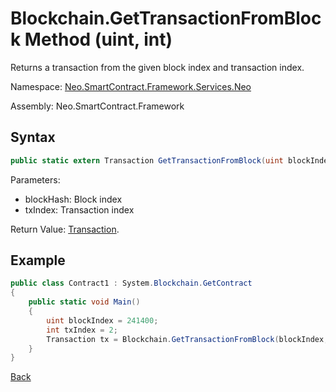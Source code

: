 # Blockchain.GetTransactionFromBlock Method (uint, int)

Returns a transaction from the given block index and transaction index.

Namespace: [Neo.SmartContract.Framework.Services.Neo](../../neo.md)

Assembly: Neo.SmartContract.Framework

## Syntax

```c#
public static extern Transaction GetTransactionFromBlock(uint blockIndex, int txIndex)
```

Parameters: 

- blockHash: Block index
- txIndex: Transaction index

Return Value: [Transaction](../Transaction.md).

## Example

```c#
public class Contract1 : System.Blockchain.GetContract
{
    public static void Main()
    {
        uint blockIndex = 241400;
        int txIndex = 2;
        Transaction tx = Blockchain.GetTransactionFromBlock(blockIndex, txIndex);
    }
}
```



[Back](../Blockchain.md)
